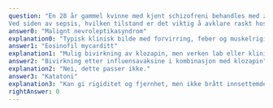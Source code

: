 ```yaml
---
question: "En 28 år gammel kvinne med kjent schizofreni behandles med zuclopentixol intramuskulære injeksjoner (antipsykotikum) hver 14. dag og klozapin (antipsykotikum) tabletter 600 mg daglig (nylig økt fra 400). Hun har en del bivirkninger i form av sikling og trøtthet, men denne medisineringen gjør at hun kan bo i egen bolig. Psykiatrisk sykepleier som pleier besøke henne daglig opplevde henne til og med i går å være i helt fin form. I dag er pasienten forvirret og virker motorisk stiv. Pasienten fikk for en måned siden influensavaksine og var slapp et par dager men har ellers vært somatisk frisk det siste året. Hun virker varm, pulsen er på 98 min-1.
Ved siden av sepsis, hvilken tilstand er det viktig å avklare raskt hos denne pasienten?"
answer0: "Malignt nevroleptikasyndrom"
explanation0: "Typisk klinisk bilde med forvirring, feber og muskelrigiditet. Bekreftes endelig med forhøyet CK når man får tatt lab. Alvorlig, akuttmedisinsk tilstand som må ha intensivbehanlding raskt."
answer1: "Eosinofil mycarditt"
explanation1: "Mulig bivirkning av klozapin, men verken lab eller klinikk passer best med det"
answer2: "Bivirkning etter influensavaksine i kombinasjon med klozapin"
explanation2: "Nei, dette passer ikke."
answer3: "Katatoni"
explanation3: "Kan gi rigiditet og fjernhet, men ikke brått innsettemde, ikke varm og tachycard."
rightAnswer: 0
---
```



